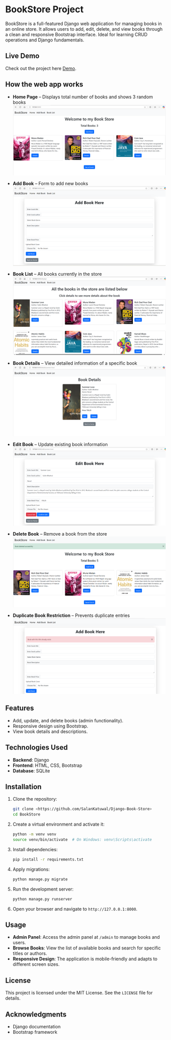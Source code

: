 # BookStore Project

BookStore is a full-featured Django web application for managing books in an online store. It allows users to add, edit, delete, and view books through a clean and responsive Bootstrap interface. Ideal for learning CRUD operations and Django fundamentals.

## Live Demo
Check out the project here [Demo](https://www.salankatuwal.com.np/bookstore.html).

## How the web app works

- **Home Page** – Displays total number of books and shows 3 random books
![Home](/photos/home.png) 

- **Add Book** – Form to add new books
![Add](/photos/add.png) 

- **Book List** – All books currently in the store
![App Screenshot](/photos/list.png) 

- **Book Details** – View detailed information of a specific book
![App Screenshot](/photos/details.png) 

- **Edit Book** – Update existing book information
![App Screenshot](/photos/edit.png) 

- **Delete Book** – Remove a book from the store
![App Screenshot](/photos/delete.png) 

- **Duplicate Book Restriction** – Prevents duplicate entries
![App Screenshot](/photos/same.png) 


## Features

- Add, update, and delete books (admin functionality).
- Responsive design using Bootstrap.
- View book details and descriptions.

## Technologies Used

- **Backend**: Django
- **Frontend**: HTML, CSS, Bootstrap
- **Database**: SQLite

## Installation

1. Clone the repository:
    ```bash
    git clone <https://github.com/SalanKatuwal/Django-Book-Store>
    cd BookStore
    ```

2. Create a virtual environment and activate it:
    ```bash
    python -m venv venv
    source venv/bin/activate  # On Windows: venv\Scripts\activate
    ```

3. Install dependencies:
    ```bash
    pip install -r requirements.txt
    ```

4. Apply migrations:
    ```bash
    python manage.py migrate
    ```

5. Run the development server:
    ```bash
    python manage.py runserver
    ```

6. Open your browser and navigate to `http://127.0.0.1:8000`.

## Usage

- **Admin Panel**: Access the admin panel at `/admin` to manage books and users.
- **Browse Books**: View the list of available books and search for specific titles or authors.
- **Responsive Design**: The application is mobile-friendly and adapts to different screen sizes.


## License

This project is licensed under the MIT License. See the `LICENSE` file for details.

## Acknowledgments

- Django documentation
- Bootstrap framework  